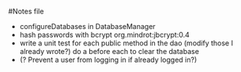 #Notes file
- configureDatabases in DatabaseManager
- hash passwords with bcrypt org.mindrot:jbcrypt:0.4
- write a unit test for each public method in the dao (modify those I already wrote?) do a before each to clear the 
database
- (? Prevent a user from logging in if already logged in?)